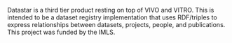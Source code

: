 Datastar is a third tier product resting on top of VIVO and VITRO.  This is intended to be a dataset registry implementation that uses RDF/triples to express relationships between datasets, projects, people, and publications.  This project was funded by the IMLS.
